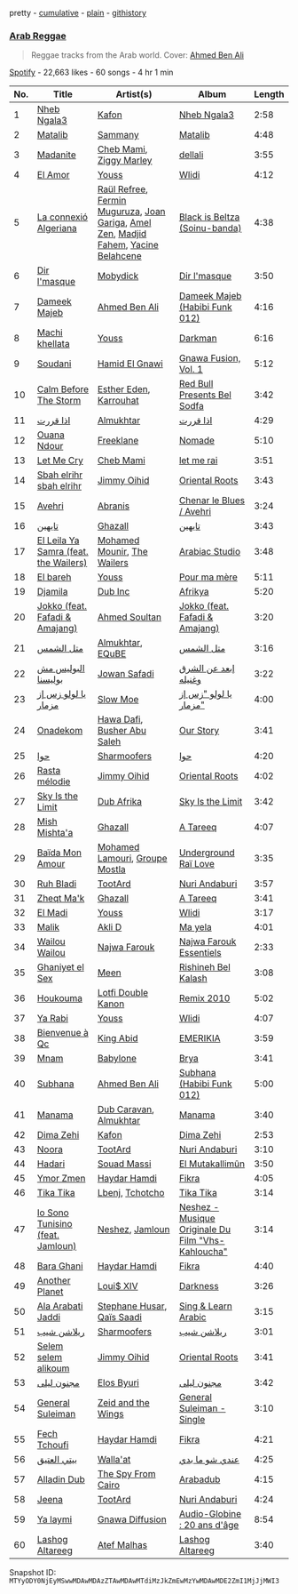 pretty - [cumulative](/playlists/cumulative/37i9dQZF1DXdfYLmYuBPaf.md) - [plain](/playlists/plain/37i9dQZF1DXdfYLmYuBPaf) - [githistory](https://github.githistory.xyz/mackorone/spotify-playlist-archive/blob/main/playlists/plain/37i9dQZF1DXdfYLmYuBPaf)

### [Arab Reggae](https://open.spotify.com/playlist/37i9dQZF1DXdfYLmYuBPaf)

> Reggae tracks from the Arab world\. Cover: <a href="spotify:artist:6Gej8kFQeKbjY7dS9HXu1w">Ahmed Ben Ali</a>

[Spotify](https://open.spotify.com/user/spotify) - 22,663 likes - 60 songs - 4 hr 1 min

| No. | Title | Artist(s) | Album | Length |
|---|---|---|---|---|
| 1 | [Nheb Ngala3](https://open.spotify.com/track/1bEjblVlZYJP0TQ01r72wl) | [Kafon](https://open.spotify.com/artist/1g7CL458gLNv8UY3W2IFBw) | [Nheb Ngala3](https://open.spotify.com/album/4BqiAfIA7M0VDv9HosLXOX) | 2:58 |
| 2 | [Matalib](https://open.spotify.com/track/0chh0JBXHHvrOymWelevQM) | [Sammany](https://open.spotify.com/artist/4NyCG4OTfplfwyO65U7gY7) | [Matalib](https://open.spotify.com/album/4kyeAYBNCYeGHEa2CktKDx) | 4:48 |
| 3 | [Madanite](https://open.spotify.com/track/5FHoIbTVJnhagPgAZum1qi) | [Cheb Mami](https://open.spotify.com/artist/6vZXamchcIOKzC1c3Elp4J), [Ziggy Marley](https://open.spotify.com/artist/0o0rlxlC3ApLWsxFkUjMXc) | [dellali](https://open.spotify.com/album/1sUJo5AFoHomnM2ANQk28m) | 3:55 |
| 4 | [El Amor](https://open.spotify.com/track/6vtvViTUUXxoP9pEWrEwab) | [Youss](https://open.spotify.com/artist/102uYDhOmslO14gBBTpOz8) | [Wlidi](https://open.spotify.com/album/2DNiRSWUxaLKNAMIasxrai) | 4:12 |
| 5 | [La connexió Algeriana](https://open.spotify.com/track/3kVhxwsxfQZ4Y4ebMICYFp) | [Raül Refree](https://open.spotify.com/artist/5TPIp7TiaJOVn2sZ4s4JDy), [Fermin Muguruza](https://open.spotify.com/artist/3fJaSjkcJrLV5JYot02ckk), [Joan Gariga](https://open.spotify.com/artist/49s6tMcv1JKs76x9PiXxoU), [Amel Zen](https://open.spotify.com/artist/4sbx11FEm2X0rXIdrUKm9k), [Madjid Fahem](https://open.spotify.com/artist/4r2IfAxqQFZ3NFOa44wA4w), [Yacine Belahcene](https://open.spotify.com/artist/231j8owyOr4h1PNelSs9MD) | [Black is Beltza \(Soinu\-banda\)](https://open.spotify.com/album/55mpYFZNTBOYBy7fiIW3PE) | 4:38 |
| 6 | [Dir l'masque](https://open.spotify.com/track/12hnTtIHD7lZedD4Uzyc97) | [Mobydick](https://open.spotify.com/artist/1GJFMvl7YNCHPCFbIJfoXz) | [Dir l'masque](https://open.spotify.com/album/1GwXJZsUyZ2PWlIs1TFHtl) | 3:50 |
| 7 | [Dameek Majeb](https://open.spotify.com/track/5cdWjSCgLeBKBiEnmHOkO0) | [Ahmed Ben Ali](https://open.spotify.com/artist/6Gej8kFQeKbjY7dS9HXu1w) | [Dameek Majeb \(Habibi Funk 012\)](https://open.spotify.com/album/5tlK5RVjThB6u2SZlcadcw) | 4:16 |
| 8 | [Machi khellata](https://open.spotify.com/track/0xuuDsqREUa3YHuHiBtE3C) | [Youss](https://open.spotify.com/artist/102uYDhOmslO14gBBTpOz8) | [Darkman](https://open.spotify.com/album/7LCcMYEPw7470IOqjb420M) | 6:16 |
| 9 | [Soudani](https://open.spotify.com/track/4PH29GIlJAYrQse5wQ1fIV) | [Hamid El Gnawi](https://open.spotify.com/artist/4xLi9gEjLRTw3MdQYwrfYG) | [Gnawa Fusion, Vol\. 1](https://open.spotify.com/album/1KYi4Hx9USuRDd8Ruu2Rap) | 5:12 |
| 10 | [Calm Before The Storm](https://open.spotify.com/track/39A7pVt4KvMrO6FudUFZmG) | [Esther Eden](https://open.spotify.com/artist/51mIT66wqhRNMHACFzatPI), [Karrouhat](https://open.spotify.com/artist/1ca8evgff0ji6y6E1PmO6G) | [Red Bull Presents Bel Sodfa](https://open.spotify.com/album/4OHGHCRrdm9jfeJAzVlx1a) | 3:42 |
| 11 | [اذا قررت](https://open.spotify.com/track/2d86kCZ5D5cTGRF7LLu6XK) | [Almukhtar](https://open.spotify.com/artist/7ekEnaplxNFP0jh9hiyeM8) | [اذا قررت](https://open.spotify.com/album/2yC4Kg394XMZTfe1VVeRSZ) | 4:29 |
| 12 | [Ouana Ndour](https://open.spotify.com/track/4N0d89mk8wrYVK4WPT65vk) | [Freeklane](https://open.spotify.com/artist/5ZZqa1TXhFFGgFHuiXlsUg) | [Nomade](https://open.spotify.com/album/1xjB7sM1t4lpwxYwKQFncM) | 5:10 |
| 13 | [Let Me Cry](https://open.spotify.com/track/2dnGBx0b4Y4Un2NDHtolZE) | [Cheb Mami](https://open.spotify.com/artist/6vZXamchcIOKzC1c3Elp4J) | [let me rai](https://open.spotify.com/album/2ZjDMSjs84eCv6SVGvxExW) | 3:51 |
| 14 | [Sbah elrihr sbah elrihr](https://open.spotify.com/track/0F3RB07AAzK6PN1yZK7VJp) | [Jimmy Oihid](https://open.spotify.com/artist/1NCgkTTXC4rzdoh5xZPhAn) | [Oriental Roots](https://open.spotify.com/album/7EjIvFhQ0MFnDOneE274ZU) | 3:43 |
| 15 | [Avehri](https://open.spotify.com/track/2q9fd5R6sY9iQZ7dPd69D4) | [Abranis](https://open.spotify.com/artist/4vsPrCZRTr09LnO8S96xQ4) | [Chenar le Blues / Avehri](https://open.spotify.com/album/6HXKTWxoOEGVzoISrX1WqI) | 3:24 |
| 16 | [تايهين](https://open.spotify.com/track/5LkH32Zqyxtd8XYeOOm7Pz) | [Ghazall](https://open.spotify.com/artist/52ithxL8nGscRP6ocUO1SG) | [تايهين](https://open.spotify.com/album/3WoD2qqMCpXEe1hMPhF9M1) | 3:43 |
| 17 | [El Leila Ya Samra \(feat\. the Wailers\)](https://open.spotify.com/track/0O2dEW4oLg6pVAMEaVoHzH) | [Mohamed Mounir](https://open.spotify.com/artist/6hPNpOLunxxpXVwi696pYl), [The Wailers](https://open.spotify.com/artist/6uSKeCyQEhvPC2NODgiqFE) | [Arabiac Studio](https://open.spotify.com/album/6XYJcGLcLNuppc2PEyUTm2) | 3:48 |
| 18 | [El bareh](https://open.spotify.com/track/6rdb5eS8YUuBDd2e5zNtnR) | [Youss](https://open.spotify.com/artist/102uYDhOmslO14gBBTpOz8) | [Pour ma mère](https://open.spotify.com/album/632qvEq0QvNCZDPKYPBCWV) | 5:11 |
| 19 | [Djamila](https://open.spotify.com/track/3tocKFeTiUCvsdjRhOiwhK) | [Dub Inc](https://open.spotify.com/artist/0fSuChlRe8ZYtVFYDoG87U) | [Afrikya](https://open.spotify.com/album/4aJWs5R737UKZX0ulBGlOl) | 5:20 |
| 20 | [Jokko \(feat\. Fafadi & Amajang\)](https://open.spotify.com/track/1pX1TKYOE0SnEmCJrFq9Ve) | [Ahmed Soultan](https://open.spotify.com/artist/5kLIWnrvYVb3vpWRg825xC) | [Jokko \(feat\. Fafadi & Amajang\)](https://open.spotify.com/album/09sLgcifU89Wm2ZqJUWuwU) | 3:20 |
| 21 | [متل الشمس](https://open.spotify.com/track/0X3fSxclAF17qvAImgJyIj) | [Almukhtar](https://open.spotify.com/artist/7ekEnaplxNFP0jh9hiyeM8), [EQuBE](https://open.spotify.com/artist/1vKZWmYdp9BQAbtrX9ORuu) | [متل الشمس](https://open.spotify.com/album/5kMmvuaQDdn265GuIvswwF) | 3:16 |
| 22 | [البوليس مش بوليسنا](https://open.spotify.com/track/4vKaFSCHLVn4WvRHSPp9AO) | [Jowan Safadi](https://open.spotify.com/artist/58rk7WZCefjnDiaA15RzEs) | [إبعد عن الشرق وغنيله](https://open.spotify.com/album/6iMpF8ZtCQ7mZ2IG6WlCnX) | 3:22 |
| 23 | [يا لولو زس إز مزمار](https://open.spotify.com/track/2p0ldkKjG5b49U2MDf7YJk) | [Slow Moe](https://open.spotify.com/artist/5ws4gBwkGLUzjVxhvw4Kwd) | [يا لولو "زس إز مزمار"](https://open.spotify.com/album/5RBuRyu50dkXSyyHVpeSIx) | 4:00 |
| 24 | [Onadekom](https://open.spotify.com/track/2LW04piFtmhjdZiAwqi2HT) | [Hawa Dafi](https://open.spotify.com/artist/4TzzRCeUfXiorux2lCyjwb), [Busher Abu Saleh](https://open.spotify.com/artist/73SnvMACJeQnyLPTtEgIxX) | [Our Story](https://open.spotify.com/album/011ojQWZS2wFFCsrq1nBhQ) | 3:41 |
| 25 | [حوا](https://open.spotify.com/track/6REwNE1WsulU7hGP4lFHKU) | [Sharmoofers](https://open.spotify.com/artist/0qZ24TkLCHoE3ajCzGItJ1) | [حوا](https://open.spotify.com/album/1XTsj5TmscdQobqlqSQwq0) | 4:20 |
| 26 | [Rasta mélodie](https://open.spotify.com/track/2iMc56yj5RiQTSOUPWwuCA) | [Jimmy Oihid](https://open.spotify.com/artist/1NCgkTTXC4rzdoh5xZPhAn) | [Oriental Roots](https://open.spotify.com/album/7EjIvFhQ0MFnDOneE274ZU) | 4:02 |
| 27 | [Sky Is the Limit](https://open.spotify.com/track/5uxVUEUGkPChGLyL9qTuqt) | [Dub Afrika](https://open.spotify.com/artist/3Ygncis5SCdY1uk31LZam6) | [Sky Is the Limit](https://open.spotify.com/album/46UmPpN9g4z1zUkg4gp81f) | 3:42 |
| 28 | [Mish Mishta'a](https://open.spotify.com/track/5zSWm3BkuNRAY5jwh6mh8n) | [Ghazall](https://open.spotify.com/artist/52ithxL8nGscRP6ocUO1SG) | [A Tareeq](https://open.spotify.com/album/5sy5gs8QvcIyLKiK0Ikzu2) | 4:07 |
| 29 | [Baïda Mon Amour](https://open.spotify.com/track/2ZPTLSaw2sYYwZY0lMKD8d) | [Mohamed Lamouri](https://open.spotify.com/artist/2g3b73HYmDbTsmnHIyGOtA), [Groupe Mostla](https://open.spotify.com/artist/3TdZUvJSFzPHak9aoZm0OQ) | [Underground Raï Love](https://open.spotify.com/album/1REtKGSgxSmBtASqaozXhV) | 3:35 |
| 30 | [Ruh Bladi](https://open.spotify.com/track/3smQlUPp4ZZxcpQtYNZ7N6) | [TootArd](https://open.spotify.com/artist/7nSWA1659h0Vb1EyjJdSFV) | [Nuri Andaburi](https://open.spotify.com/album/2z9NRfIRM54Rp7b7IUOFDr) | 3:57 |
| 31 | [Zheqt Ma'k](https://open.spotify.com/track/4JU641COvRgmsLmU3PL3Aj) | [Ghazall](https://open.spotify.com/artist/52ithxL8nGscRP6ocUO1SG) | [A Tareeq](https://open.spotify.com/album/5sy5gs8QvcIyLKiK0Ikzu2) | 3:41 |
| 32 | [El Madi](https://open.spotify.com/track/18c1KobUApmSv1Hjuu5Zac) | [Youss](https://open.spotify.com/artist/102uYDhOmslO14gBBTpOz8) | [Wlidi](https://open.spotify.com/album/2DNiRSWUxaLKNAMIasxrai) | 3:17 |
| 33 | [Malik](https://open.spotify.com/track/4FPvXX8JdiZRCJNJBcT2cJ) | [Akli D](https://open.spotify.com/artist/4EOTURWj9mOPtfyjvSIvTG) | [Ma yela](https://open.spotify.com/album/0LJZkiu8pRJLoea8ERTFkf) | 4:01 |
| 34 | [Wailou Wailou](https://open.spotify.com/track/3RgksXVnjthMnLshINQfaw) | [Najwa Farouk](https://open.spotify.com/artist/0nGyyjulhM4IB5kNqyKvGq) | [Najwa Farouk Essentiels](https://open.spotify.com/album/7op66gekUCPSCRtX74E2cW) | 2:33 |
| 35 | [Ghaniyet el Sex](https://open.spotify.com/track/1sAtIlc4YMKKY3uVpAxS2m) | [Meen](https://open.spotify.com/artist/5n1aTk6a8DcuUKUXbmrUm6) | [Rishineh Bel Kalash](https://open.spotify.com/album/3RUEM2V8a5LGZpLGDdkKKt) | 3:08 |
| 36 | [Houkouma](https://open.spotify.com/track/0zRgwbETCZ9aUIRpgMoMzU) | [Lotfi Double Kanon](https://open.spotify.com/artist/6KqFUv5Sy8G5GJBfMJ1BQ4) | [Remix 2010](https://open.spotify.com/album/7lzevZHy14PcIlV94hqy8U) | 5:02 |
| 37 | [Ya Rabi](https://open.spotify.com/track/4e7bLSepWKZrjYu8N1p82c) | [Youss](https://open.spotify.com/artist/102uYDhOmslO14gBBTpOz8) | [Wlidi](https://open.spotify.com/album/2DNiRSWUxaLKNAMIasxrai) | 4:07 |
| 38 | [Bienvenue à Qc](https://open.spotify.com/track/7fs3Lr78JEanF4c4zfPp5D) | [King Abid](https://open.spotify.com/artist/4HrUvp3jnQVrTPm2Cx6r1b) | [EMERIKIA](https://open.spotify.com/album/7lPtabgLIsDjZKo6ZrHG2b) | 3:59 |
| 39 | [Mnam](https://open.spotify.com/track/2Sf3tqzeuPldmDH1hDgzd2) | [Babylone](https://open.spotify.com/artist/4sP2g2ixZhad5ZlxPirn8i) | [Brya](https://open.spotify.com/album/7wl8WPzTXuaewp6SeYGFXe) | 3:41 |
| 40 | [Subhana](https://open.spotify.com/track/6pVRs13wFVFyZrCgONzpAM) | [Ahmed Ben Ali](https://open.spotify.com/artist/6Gej8kFQeKbjY7dS9HXu1w) | [Subhana \(Habibi Funk 012\)](https://open.spotify.com/album/3siDndXTdBZqnO8mJiV3uY) | 5:00 |
| 41 | [Manama](https://open.spotify.com/track/3zOixogOi4v75PI7bkws2O) | [Dub Caravan](https://open.spotify.com/artist/7BhIlI9vRbaE1i1bYm81ZF), [Almukhtar](https://open.spotify.com/artist/7ekEnaplxNFP0jh9hiyeM8) | [Manama](https://open.spotify.com/album/3pnLlR5wQ08LWbyb93clqe) | 3:40 |
| 42 | [Dima Zehi](https://open.spotify.com/track/4WHGYUWiBgmwn0Bw2IyLJs) | [Kafon](https://open.spotify.com/artist/1g7CL458gLNv8UY3W2IFBw) | [Dima Zehi](https://open.spotify.com/album/0OoEvRIh666xcTW5NJ8OOE) | 2:53 |
| 43 | [Noora](https://open.spotify.com/track/6GoVvqQoJi8V3Y5HFPW7ka) | [TootArd](https://open.spotify.com/artist/7nSWA1659h0Vb1EyjJdSFV) | [Nuri Andaburi](https://open.spotify.com/album/2z9NRfIRM54Rp7b7IUOFDr) | 3:10 |
| 44 | [Hadari](https://open.spotify.com/track/5Cqvq0TJINqcWseUgjNde1) | [Souad Massi](https://open.spotify.com/artist/0oXFsuB6XBuDTsXJgplR7k) | [El Mutakallimûn](https://open.spotify.com/album/5iqydn2GwqvYMFyzUv2G22) | 3:50 |
| 45 | [Ymor Zmen](https://open.spotify.com/track/0IXWvrIUbFtCTTSQn9oZ0b) | [Haydar Hamdi](https://open.spotify.com/artist/20ZV4HCxM3dBlKTWIhZglN) | [Fikra](https://open.spotify.com/album/6m08yFBF4tijgdvwfJTVE3) | 4:05 |
| 46 | [Tika Tika](https://open.spotify.com/track/7cBLZYvbnaAKyN0O11i67D) | [Lbenj](https://open.spotify.com/artist/1H0D7p5aN8tGG8DPLt0Nbv), [Tchotcho](https://open.spotify.com/artist/3UG63kf0QuUZSTK15rJtkb) | [Tika Tika](https://open.spotify.com/album/1ogbmkyRQwWGGz99qT3NRQ) | 3:14 |
| 47 | [Io Sono Tunisino \(feat\. Jamloun\)](https://open.spotify.com/track/6u2bdvyZOKbkO01mvcDwks) | [Neshez](https://open.spotify.com/artist/0QvqvkYDw8YXk6A6HBODpq), [Jamloun](https://open.spotify.com/artist/1frFDCoeQDBLGVbVYfP10g) | [Neshez \- Musique Originale Du Film "Vhs\-Kahloucha"](https://open.spotify.com/album/62PBLl9jsv9ILgclz1c2SW) | 3:14 |
| 48 | [Bara Ghani](https://open.spotify.com/track/3VCObdLJBakzLgZPGRboI8) | [Haydar Hamdi](https://open.spotify.com/artist/20ZV4HCxM3dBlKTWIhZglN) | [Fikra](https://open.spotify.com/album/6m08yFBF4tijgdvwfJTVE3) | 4:40 |
| 49 | [Another Planet](https://open.spotify.com/track/7Ep1e9ytrTJvHQBAH0FEl9) | [Loui$ XIV](https://open.spotify.com/artist/4GopqQBVl1DWvqKRZe28Rq) | [Darkness](https://open.spotify.com/album/0biEHbaYequPLvH9lW2vCz) | 3:26 |
| 50 | [Ala Arabati Jaddi](https://open.spotify.com/track/03IuR9TW9GQEG8Z4e48yth) | [Stephane Husar](https://open.spotify.com/artist/4m6Gg5tLbuoiMNnEFOgtcK), [Qaïs Saadi](https://open.spotify.com/artist/6IDvorIo7wSVdLDIUUvQMR) | [Sing & Learn Arabic](https://open.spotify.com/album/1rCkwA10vL6FlxRbPANQqz) | 3:15 |
| 51 | [ريلاشن شيب](https://open.spotify.com/track/058DVtq2b8gDdlk5gOfXay) | [Sharmoofers](https://open.spotify.com/artist/0qZ24TkLCHoE3ajCzGItJ1) | [ريلاشن شيب](https://open.spotify.com/album/2tviHbUHM2uyqQQPPO9O8v) | 3:01 |
| 52 | [Selem selem alikoum](https://open.spotify.com/track/4FrN0UeXDXMMjwdVWZKG8M) | [Jimmy Oihid](https://open.spotify.com/artist/1NCgkTTXC4rzdoh5xZPhAn) | [Oriental Roots](https://open.spotify.com/album/7EjIvFhQ0MFnDOneE274ZU) | 3:41 |
| 53 | [مجنون ليلى](https://open.spotify.com/track/1SRRG1uvvZFI2rdW29jUZc) | [Elos Byuri](https://open.spotify.com/artist/2c0W9HOZvZnTALZrBhcuj6) | [مجنون ليلى](https://open.spotify.com/album/6agVMrWHlfvfdHjWVr9jAT) | 3:42 |
| 54 | [General Suleiman](https://open.spotify.com/track/72M5udVFetsH9Ga6i25no7) | [Zeid and the Wings](https://open.spotify.com/artist/262WKWZkp6ZpLUyxOVyPZi) | [General Suleiman \- Single](https://open.spotify.com/album/3v9aU2QPhQOcDQYt06WGmX) | 3:10 |
| 55 | [Fech Tchoufi](https://open.spotify.com/track/5LTuAtrv6O3ex7dvULOuA3) | [Haydar Hamdi](https://open.spotify.com/artist/20ZV4HCxM3dBlKTWIhZglN) | [Fikra](https://open.spotify.com/album/6m08yFBF4tijgdvwfJTVE3) | 4:21 |
| 56 | [بيتي العتيق](https://open.spotify.com/track/7zHLx1NIvAvrwfs89hKNvf) | [Walla'at](https://open.spotify.com/artist/1s4nBceqZ8lEO9BaL5YZGe) | [عندي شو ما بدي](https://open.spotify.com/album/6ARv46xQRJZsE5C78g4mFS) | 4:25 |
| 57 | [Alladin Dub](https://open.spotify.com/track/2nx1z24jfU0GlxZRla9ZG9) | [The Spy From Cairo](https://open.spotify.com/artist/36C73GYwgP8rqwCjUyswoS) | [Arabadub](https://open.spotify.com/album/1SV6bIoG7MNh0RyQZESMBE) | 4:15 |
| 58 | [Jeena](https://open.spotify.com/track/16RzfZHB5vfKfcXjY0brkN) | [TootArd](https://open.spotify.com/artist/7nSWA1659h0Vb1EyjJdSFV) | [Nuri Andaburi](https://open.spotify.com/album/2z9NRfIRM54Rp7b7IUOFDr) | 4:24 |
| 59 | [Ya laymi](https://open.spotify.com/track/6ikQHuDvuzgy9oReEn0liD) | [Gnawa Diffusion](https://open.spotify.com/artist/4s0srRj9YXjM8J0TK2QVzP) | [Audio\-Globine : 20 ans d'âge](https://open.spotify.com/album/5T6scDxONEFqRWIwz129WF) | 8:54 |
| 60 | [Lashog Altareeg](https://open.spotify.com/track/4A6i6Z0GPCCeY7npuXiEIr) | [Atef Malhas](https://open.spotify.com/artist/6gm05jmgIx3YvLtzl1GDas) | [Lashog Altareeg](https://open.spotify.com/album/6fVhr3f0XOtKdmMmjSauL7) | 3:40 |

Snapshot ID: `MTYyODY0NjEyMSwwMDAwMDAzZTAwMDAwMTdiMzJkZmEwMzYwMDAwMDE2ZmI1MjJjMWI3`
